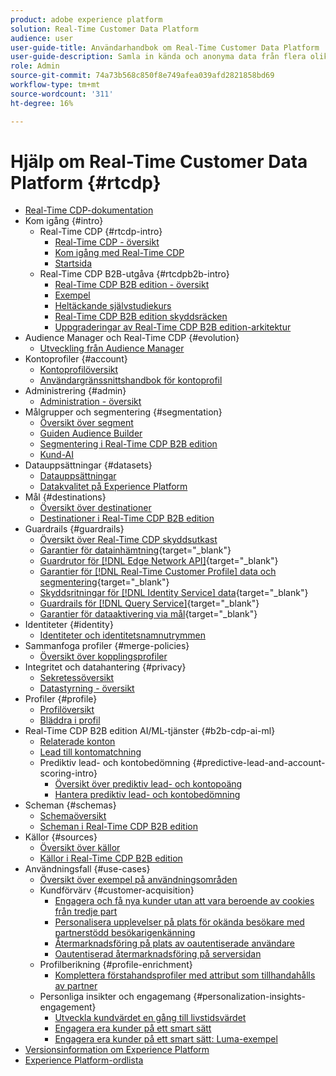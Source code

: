 ```yaml
---
product: adobe experience platform
solution: Real-Time Customer Data Platform
audience: user
user-guide-title: Användarhandbok om Real-Time Customer Data Platform
user-guide-description: Samla in kända och anonyma data från flera olika källor för att skapa kundprofiler, skapa målgrupper utifrån dessa profiler och aktivera dessa målgrupper för tredjepartsdestinationer.
role: Admin
source-git-commit: 74a73b568c850f8e749afea039afd2821858bd69
workflow-type: tm+mt
source-wordcount: '311'
ht-degree: 16%

---
```



# Hjälp om Real-Time Customer Data Platform {#rtcdp}

* [Real-Time CDP-dokumentation](home.md)
* Kom igång {#intro}
   * Real-Time CDP {#rtcdp-intro}
      * [Real-Time CDP - översikt](overview.md)
      * [Kom igång med Real-Time CDP](get-started.md)
      * [Startsida](home-page-dashboards.md)
   * Real-Time CDP B2B-utgåva {#rtcdpb2b-intro}
      * [Real-Time CDP B2B edition - översikt](b2b-overview.md)
      * [Exempel](./b2b-use-case.md)
      * [Heltäckande självstudiekurs](./b2b-tutorial.md)
      * [Real-Time CDP B2B edition skyddsräcken](b2b-guardrails.md)
      * [Uppgraderingar av Real-Time CDP B2B edition-arkitektur](b2b-architecture-upgrade.md)
* Audience Manager och Real-Time CDP {#evolution}
   * [Utveckling från Audience Manager](aam-to-rtcdp.md)
* Kontoprofiler {#account}
   * [Kontoprofilöversikt](accounts/account-profile-overview.md)
   * [Användargränssnittshandbok för kontoprofil](accounts/account-profile-ui-guide.md)
* Administrering {#admin}
   * [Administration - översikt](administration/admin-overview.md)
* Målgrupper och segmentering {#segmentation}
   * [Översikt över segment](segmentation/segmentation-overview.md)
   * [Guiden Audience Builder](segmentation/audience-builder.md)
   * [Segmentering i Real-Time CDP B2B edition](segmentation/b2b.md)
   * [Kund-AI](segmentation/customer-ai.md)
* Datauppsättningar {#datasets}
   * [Datauppsättningar](datasets/dataset.md)
   * [Datakvalitet på Experience Platform](datasets/data-quality.md)
* Mål {#destinations}
   * [Översikt över destinationer](destinations/overview.md)
   * [Destinationer i Real-Time CDP B2B edition](destinations/b2b.md)
* Guardrails {#guardrails}
   * [Översikt över Real-Time CDP skyddsutkast](guardrails/overview.md)
   * [Garantier för datainhämtning](https://experienceleague.adobe.com/docs/experience-platform/ingestion/guardrails.html){target="_blank"}
   * [Guardrutor för  [!DNL Edge Network API]](https://developer.adobe.com/data-collection-apis/docs/getting-started/guardrails/){target="_blank"}
   * [Garantier för [!DNL Real-Time Customer Profile] data och segmentering](https://experienceleague.adobe.com/docs/experience-platform/profile/guardrails.html){target="_blank"}
   * [Skyddsritningar för [!DNL Identity Service] data](https://experienceleague.adobe.com/docs/experience-platform/identity/guardrails.html){target="_blank"}
   * [Guardrails för [!DNL Query Service]](https://experienceleague.adobe.com/docs/experience-platform/query/guardrails.html){target="_blank"}
   * [Garantier för dataaktivering via mål](https://experienceleague.adobe.com/docs/experience-platform/destinations/guardrails.html){target="_blank"}
* Identiteter {#identity}
   * [Identiteter och identitetsnamnutrymmen](profile/identities-overview.md)
* Sammanfoga profiler {#merge-policies}
   * [Översikt över kopplingsprofiler](profile/merge-policies.md)
* Integritet och datahantering {#privacy}
   * [Sekretessöversikt](privacy/privacy-overview.md)
   * [Datastyrning - översikt](privacy/data-governance-overview.md)
* Profiler {#profile}
   * [Profilöversikt](profile/profile-overview.md)
   * [Bläddra i profil](profile/profile-browse.md)
* Real-Time CDP B2B edition AI/ML-tjänster {#b2b-cdp-ai-ml}
   * [Relaterade konton](b2b-ai-ml-services/related-accounts.md)
   * [Lead till kontomatchning](b2b-ai-ml-services/lead-to-account-matching.md)
   * Prediktiv lead- och kontobedömning {#predictive-lead-and-account-scoring-intro}
      * [Översikt över prediktiv lead- och kontopoäng](b2b-ai-ml-services/predictive-lead-and-account-scoring.md)
      * [Hantera prediktiv lead- och kontobedömning](b2b-ai-ml-services/manage-predictive-lead-and-account-scoring.md)
* Scheman {#schemas}
   * [Schemaöversikt](schemas/overview.md)
   * [Scheman i Real-Time CDP B2B edition](schemas/b2b.md)
* Källor {#sources}
   * [Översikt över källor](sources/sources-overview.md)
   * [Källor i Real-Time CDP B2B edition](sources/b2b.md)
* Användningsfall {#use-cases}
   * [Översikt över exempel på användningsområden](/help/rtcdp/use-case-guides/overview.md)
   * Kundförvärv {#customer-acquisition}
      * [Engagera och få nya kunder utan att vara beroende av cookies från tredje part](/help/rtcdp/partner-data/prospecting.md)
      * [Personalisera upplevelser på plats för okända besökare med partnerstödd besökarigenkänning](/help/rtcdp/partner-data/onsite-personalization.md)
      * [Återmarknadsföring på plats av oautentiserade användare](./partner-data/offsite-retargeting.md)
      * [Oautentiserad återmarknadsföring på serversidan](./partner-data/unauthenticated-retargeting.md)
   * Profilberikning {#profile-enrichment}
      * [Komplettera förstahandsprofiler med attribut som tillhandahålls av partner](/help/rtcdp/partner-data/supplement-first-party-profiles.md)
   * Personliga insikter och engagemang {#personalization-insights-engagement}
      * [Utveckla kundvärdet en gång till livstidsvärdet](/help/rtcdp/use-case-guides/evolve-one-time-value-lifetime-value/evolve-one-time-value-to-lifetime-value.md)
      * [Engagera era kunder på ett smart sätt](/help/rtcdp/use-case-guides/intelligent-re-engagement/intelligent-re-engagement.md)
      * [Engagera era kunder på ett smart sätt: Luma-exempel](/help/rtcdp/use-case-guides/intelligent-re-engagement/use-cases-luma.md)
* [Versionsinformation om Experience Platform](https://experienceleague.adobe.com/en/docs/experience-platform/release-notes/latest)
* [Experience Platform-ordlista](https://www.adobe.com/go/platform-glossary-en)